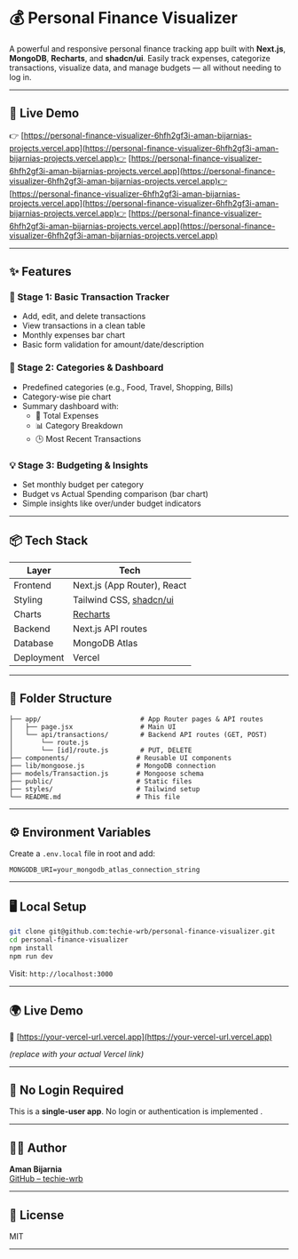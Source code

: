 # 💰 Personal Finance Visualizer

A powerful and responsive personal finance tracking app built with **Next.js**, **MongoDB**, **Recharts**, and **shadcn/ui**. Easily track expenses, categorize transactions, visualize data, and manage budgets — all without needing to log in.

---

## 🔗 Live Demo

👉 [https://personal-finance-visualizer-6hfh2gf3i-aman-bijarnias-projects.vercel.app](https://personal-finance-visualizer-6hfh2gf3i-aman-bijarnias-projects.vercel.app)👉 [https://personal-finance-visualizer-6hfh2gf3i-aman-bijarnias-projects.vercel.app](https://personal-finance-visualizer-6hfh2gf3i-aman-bijarnias-projects.vercel.app)👉 [https://personal-finance-visualizer-6hfh2gf3i-aman-bijarnias-projects.vercel.app](https://personal-finance-visualizer-6hfh2gf3i-aman-bijarnias-projects.vercel.app)👉 [https://personal-finance-visualizer-6hfh2gf3i-aman-bijarnias-projects.vercel.app](https://personal-finance-visualizer-6hfh2gf3i-aman-bijarnias-projects.vercel.app)

---

## ✨ Features

### 🚀 Stage 1: Basic Transaction Tracker
- Add, edit, and delete transactions
- View transactions in a clean table
- Monthly expenses bar chart
- Basic form validation for amount/date/description

### 🎯 Stage 2: Categories & Dashboard
- Predefined categories (e.g., Food, Travel, Shopping, Bills)
- Category-wise pie chart
- Summary dashboard with:
  - 💸 Total Expenses
  - 📊 Category Breakdown
  - 🕒 Most Recent Transactions

### 💡 Stage 3: Budgeting & Insights
- Set monthly budget per category
- Budget vs Actual Spending comparison (bar chart)
- Simple insights like over/under budget indicators

---

## 📦 Tech Stack

| Layer         | Tech                                   |
|---------------|----------------------------------------|
| Frontend      | Next.js (App Router), React            |
| Styling       | Tailwind CSS, [shadcn/ui](https://ui.shadcn.com) |
| Charts        | [Recharts](https://recharts.org/)      |
| Backend       | Next.js API routes                     |
| Database      | MongoDB Atlas                          |
| Deployment    | Vercel                                  |

---

## 🧠 Folder Structure

```
├── app/                         # App Router pages & API routes
│   ├── page.jsx                 # Main UI
│   └── api/transactions/        # Backend API routes (GET, POST)
│       └── route.js
│       └── [id]/route.js        # PUT, DELETE
├── components/                 # Reusable UI components
├── lib/mongoose.js             # MongoDB connection
├── models/Transaction.js       # Mongoose schema
├── public/                     # Static files
├── styles/                     # Tailwind setup
└── README.md                   # This file
```

---

## ⚙️ Environment Variables

Create a `.env.local` file in root and add:

```env
MONGODB_URI=your_mongodb_atlas_connection_string
```

---

## 🖥️ Local Setup

```bash
git clone git@github.com:techie-wrb/personal-finance-visualizer.git
cd personal-finance-visualizer
npm install
npm run dev
```

Visit: `http://localhost:3000`

---

## 🌍 Live Demo

🔗 [https://your-vercel-url.vercel.app](https://your-vercel-url.vercel.app)

_(replace with your actual Vercel link)_

---

## 🚫 No Login Required

This is a **single-user app**. No login or authentication is implemented .

---


## 👨‍💻 Author

**Aman Bijarnia**  
[GitHub – techie-wrb](https://github.com/techie-wrb)  

---

## 📄 License

MIT

---
